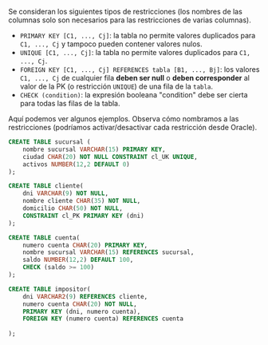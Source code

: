 
Se consideran los siguientes tipos de restricciones (los nombres de las columnas solo son necesarios para las restricciones de varias columnas).

* `PRIMARY KEY [C1, ..., Cj]`: la tabla no permite valores duplicados para `C1, ..., Cj` y tampoco pueden contener valores nulos.
* `UNIQUE [C1, ..., Cj]`: la tabla no permite valores duplicados para `C1, ..., Cj`.
* `FOREIGN KEY [C1, ..., Cj] REFERENCES tabla [B1, ..., Bj]`: los valores `C1, ..., Cj` de cualquier fila **deben ser null** o **deben corresponder** al valor de la PK (o restricción `UNIQUE`) de una fila de la `tabla`.
* `CHECK (condition)`: la expresión booleana "condition" debe ser cierta para todas las filas de la tabla.

Aquí podemos ver algunos ejemplos. Observa cómo nombramos a las restricciones (podríamos activar/desactivar cada restricción desde Oracle).

```SQL
CREATE TABLE sucursal (
	nombre sucursal VARCHAR(15) PRIMARY KEY,
	ciudad CHAR(20) NOT NULL CONSTRAINT cl_UK UNIQUE,
	activos NUMBER(12,2 DEFAULT 0)
);

CREATE TABLE cliente(
	dni VARCHAR(9) NOT NULL,
	nombre cliente CHAR(35) NOT NULL,
	domicilio CHAR(50) NOT NULL,
	CONSTRAINT cl_PK PRIMARY KEY (dni)
);
```

```SQL
CREATE TABLE cuenta(
	numero cuenta CHAR(20) PRIMARY KEY,
	nombre sucursal VARCHAR(15) REFERENCES sucursal,
	saldo NUMBER(12,2) DEFAULT 100,
	CHECK (saldo >= 100)
);

CREATE TABLE impositor(
	dni VARCHAR2(9) REFERENCES cliente,
	numero cuenta CHAR(20) NOT NULL,
	PRIMARY KEY (dni, numero cuenta),
	FOREIGN KEY (numero cuenta) REFERENCES cuenta
	
);
```

